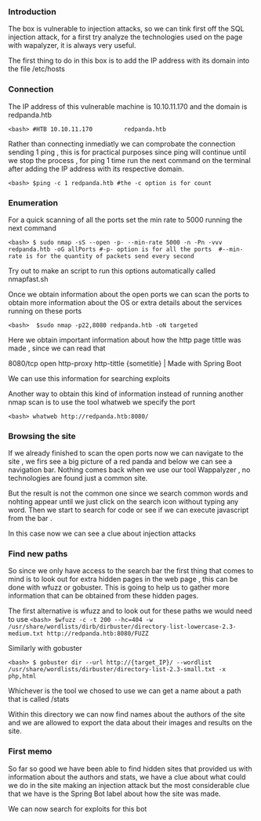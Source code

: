 ### Introduction 
The box is vulnerable to injection attacks, so we can tink first off the SQL injection attack, for a first try analyze the technologies used on the page with wapalyzer, it is always very useful. 


The first thing to do in this box is to add the IP address with its domain into the file /etc/hosts 

### Connection
The IP address of this vulnerable machine is 10.10.11.170 
and the domain is redpanda.htb

`<bash>
#HTB
	10.10.11.170         redpanda.htb
`

Rather than connecting inmediatly we can comprobate the connection sending 1 ping , this is for practical purposes since ping will continue until we stop the process , for ping 1 time run the next command on the terminal after adding the IP address with its respective domain. 

`<bash>
$ping -c 1 redpanda.htb
#the -c option is for count
`

### Enumeration 

For a quick scanning of all the ports set the min rate to 5000 running the next command 

`<bash>
$ sudo nmap -sS --open -p- --min-rate 5000 -n -Pn -vvv redpanda.htb -oG allPorts
#-p- option is for all the ports 
#--min-rate is for the quantity of packets send every second
`

Try out to make an script to run this options automatically called nmapfast.sh

Once we obtain information about the open ports  we can scan the ports to obtain more information about the OS or extra details about the services running on these ports 

` <bash> 
$sudo nmap -p22,8080 redpanda.htb -oN targeted
`

Here we obtain important information about how the http page tittle was made , since we can read that 

8080/tcp open http-proxy 
http-tittle {sometitle}  | Made with Spring Boot 

We can use this information for searching exploits 

Another way to obtain this kind of information instead of running another nmap scan is to use the tool whatweb we specify the port 

`<bash>
whatweb http://redpanda.htb:8080/
`


### Browsing the site 

If we already finished to scan the open ports now we can navigate to the site , we firs see a big picture of a red panda and below we can see a navigation bar. 
Nothing comes back when we use our tool Wappalyzer , no technologies are found just a common site. 

But the result is not the common one since we search common words and nohting appear until we just click on the search icon without typing any word. 
Then we start to search for code or see if we can execute javascript from the bar .


In this case now we can see a clue about injection attacks

### Find new paths
So since we only have access to the search bar the first thing that comes to mind is to look out for extra hidden pages in the web page , this can be done with wfuzz or gobuster. 
This is going to help us to gather more information that can be obtained from these hidden pages.

The first alternative is wfuzz and to look out for these paths we would need to use 
`<bash>
$wfuzz -c -t 200 --hc=404 -w /usr/share/wordlists/dirb/dirbuster/directory-list-lowercase-2.3-medium.txt http://redpanda.htb:8080/FUZZ
`

Similarly with gobuster 

`<bash>
$ gobuster dir --url http://{target_IP}/ --wordlist /usr/share/wordlists/dirbuster/directory-list-2.3-small.txt -x php,html
`

Whichever is the tool we chosed to use we can get a name about a path that is called /stats

Within this directory we can now find names about the authors of the site  and we are allowed to export the data about their images and results on the site. 


### First memo 

So far so good we have been able to find hidden sites that provided us with information about the authors and stats, we have a clue about what could we do in the site making an injection attack but the most considerable clue that we have is the Spring Bot label about how the site was made. 

We can now search for exploits for this bot
